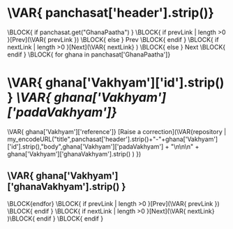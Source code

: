 # \VAR{ panchasat['header'].strip()} #
\BLOCK{ if panchasat.get("GhanaPaatha") }
\BLOCK{ if prevLink | length >0  }[Prev](\VAR{ prevLink })  \BLOCK{ else } Prev \BLOCK{ endif }
\BLOCK{ if nextLink | length >0  }[Next](\VAR{ nextLink} ) \BLOCK{ else } Next \BLOCK{ endif }
\BLOCK{ for ghana in panchasat['GhanaPaatha']}

# \VAR{ ghana['Vakhyam']['id'].strip() }  _\VAR{ ghana['Vakhyam']['padaVakhyam']}_ #  



\VAR{ ghana['Vakhyam']['reference']} [Raise a correction](\VAR{repository  | my_encodeURL("title",panchasat['header'].strip()+"-"+ghana['Vakhyam']['id'].strip(),"body",ghana['Vakhyam']['padaVakhyam'] + "\n\n\n" + ghana['Vakhyam']['ghanaVakhyam'].strip() ) })

## \VAR{ ghana['Vakhyam']['ghanaVakhyam'].strip() } ##

\BLOCK{endfor}
\BLOCK{ if prevLink | length >0  }[Prev](\VAR{ prevLink })  \BLOCK{ endif }
\BLOCK{ if nextLink | length >0  }[Next](\VAR{ nextLink} )\BLOCK{ endif }
\BLOCK{ endif }
